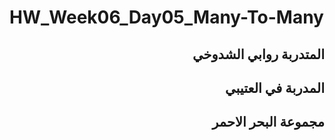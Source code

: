# HW_Week06_Day05_Many-To-Many

<div dir="rtl">

## المتدربة روابي الشدوخي
  ## المدربة في العتيبي
  ## مجموعة البحر الاحمر
</div>
